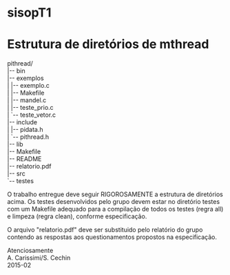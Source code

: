 # sisopT1

<h1>Estrutura de diretórios de mthread</h1>

<p>pithread/<br>
|-- bin<br>
|-- exemplos<br>
|   |-- exemplo.c<br>
|   |-- Makefile<br>
|   |-- mandel.c<br>
|   |-- teste_prio.c<br>
|   `-- teste_vetor.c<br>
|-- include<br>
|   |-- pidata.h<br>
|   `-- pithread.h<br>
|-- lib<br>
|-- Makefile<br>
|-- README<br>
|-- relatorio.pdf<br>
|-- src<br>
`-- testes</p>

<p>O trabalho entregue deve seguir RIGOROSAMENTE a estrutura de diretórios acima. Os testes desenvolvidos pelo grupo devem estar no diretório testes com um Makefile adequado para a compilação de todos os testes (regra all) e limpeza (regra clean), conforme especificação.</p>

<p>O arquivo "relatorio.pdf" deve ser substituido pelo relatório do grupo contendo as respostas aos questionamentos propostos na especificação.</p>

<p>Atenciosamente<br>
A. Carissimi/S. Cechin<br>
2015-02</p>
